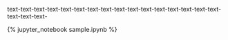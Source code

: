 text-text-text-text-text-text-text-text-text-text-text-text-text-text-text-text-text-text-text-

{% jupyter_notebook sample.ipynb %}
